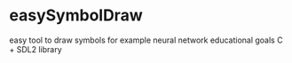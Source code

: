 # easySymbolDraw
easy tool to draw symbols for example neural network educational goals
C + SDL2 library
